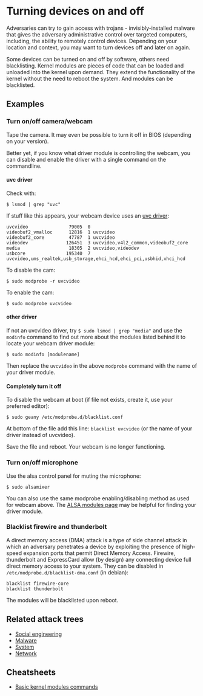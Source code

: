 # Turning devices on and off

Adversaries can try to gain access with trojans - invisibly-installed malware that gives the adversary administrative 
control over targeted computers, including, the ability to remotely control devices. Depending on your location and 
context, you may want to turn devices off and later on again.

Some devices can be turned on and off by software, others need blacklisting. Kernel modules are pieces of code that can 
be loaded and unloaded into the kernel upon demand. They extend the functionality of the kernel without the need to 
reboot the system. And modules can be blacklisted. 

## Examples

### Turn on/off camera/webcam 

Tape the camera. It may even be possible to turn it off in BIOS (depending on your version). 

Better yet, if you know what driver module is controlling the webcam, you can disable and enable the driver with 
a single command on the commandline.

#### uvc driver

Check with:
    
    $ lsmod | grep "uvc"

If stuff like this appears, your webcam device uses an [uvc driver](https://www.ideasonboard.org/uvc/):

    uvcvideo               79005  0 
    videobuf2_vmalloc      12816  1 uvcvideo
    videobuf2_core         47787  1 uvcvideo
    videodev              126451  3 uvcvideo,v4l2_common,videobuf2_core
    media                  18305  2 uvcvideo,videodev
    usbcore               195340  7 uvcvideo,ums_realtek,usb_storage,ehci_hcd,ehci_pci,usbhid,xhci_hcd

To disable the cam:

    $ sudo modprobe -r uvcvideo 

To enable the cam:

    $ sudo modprobe uvcvideo

#### other driver
If not an uvcvideo driver, try `$ sudo lsmod | grep "media"` and use the `modinfo` command to find out more about the 
modules listed behind it to locate your webcam driver module:

    $ sudo modinfo [modulename] 

Then replace the `uvcvideo` in the above `modprobe` command with the name of your driver module.

#### Completely turn it off

To disable the webcam at boot (if file not exists, create it, use your preferred editor):

    $ sudo geany /etc/modprobe.d/blacklist.conf

At bottom of the file add this line: `blacklist uvcvideo` (or the name of your driver instead of uvcvideo).

Save the file and reboot. Your webcam is no longer functioning.

### Turn on/off microphone

Use the alsa control panel for muting the microphone:

    $ sudo alsamixer

You can also use the same modprobe enabling/disabling method as used for webcam above. The 
[ALSA modules page](https://alsa.opensrc.org/ALSA_modules) may be helpful for finding your driver module.

### Blacklist firewire and thunderbolt

A direct memory access (DMA) attack is a type of side channel attack in which an adversary penetrates a device by 
exploiting the presence of high-speed expansion ports that permit Direct Memory Access. Firewire, thunderbolt and 
ExpressCard allow (by design) any connecting device full direct memory access to your system. They can be disabled 
in `/etc/modprobe.d/blacklist-dma.conf` (in debian):

    blacklist firewire-core
    blacklist thunderbolt

The modules will be blacklisted upon reboot.

## Related attack trees

* [Social engineering](attack-trees:docs/social-engineering/README)
* [Malware](attack-trees:docs/malware/README)
* [System](attack-trees:docs/system/README)
* [Network](https://tymyrddin.github.io/red-network/)

## Cheatsheets

* [Basic kernel modules commands](cheatsheets:docs/linux/kernel-modules)


